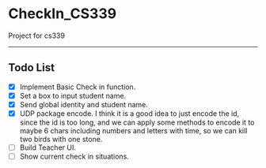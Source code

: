 # CheckIn_CS339
Project for cs339

----
## Todo List
- [x] Implement Basic Check in function.
- [x] Set a box to input student name.
- [x] Send global identity and student name.
- [x] UDP package encode.
  I think it is a good idea to just encode the id, since the id is too long, and we can
  apply some methods to encode it to maybe 6 chars including numbers and letters with time,
  so we can kill two birds with one stone.
- [ ] Build Teacher UI.
- [ ] Show current check in situations.
